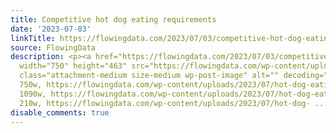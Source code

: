 ```yaml
---
title: Competitive hot dog eating requirements
date: '2023-07-03'
linkTitle: https://flowingdata.com/2023/07/03/competitive-hot-dog-eating-requirements/
source: FlowingData
description: <p><a href="https://flowingdata.com/2023/07/03/competitive-hot-dog-eating-requirements/"><img
  width="750" height="463" src="https://flowingdata.com/wp-content/uploads/2023/07/hot-dog-eating-750x463.png"
  class="attachment-medium size-medium wp-post-image" alt="" decoding="async" srcset="https://flowingdata.com/wp-content/uploads/2023/07/hot-dog-eating-750x463.png
  750w, https://flowingdata.com/wp-content/uploads/2023/07/hot-dog-eating-1090x672.png
  1090w, https://flowingdata.com/wp-content/uploads/2023/07/hot-dog-eating-210x130.png
  210w, https://flowingdata.com/wp-content/uploads/2023/07/hot-dog- ...
disable_comments: true
---
```

<p><a href="https://flowingdata.com/2023/07/03/competitive-hot-dog-eating-requirements/"><img width="750" height="463" src="https://flowingdata.com/wp-content/uploads/2023/07/hot-dog-eating-750x463.png" class="attachment-medium size-medium wp-post-image" alt="" decoding="async" srcset="https://flowingdata.com/wp-content/uploads/2023/07/hot-dog-eating-750x463.png 750w, https://flowingdata.com/wp-content/uploads/2023/07/hot-dog-eating-1090x672.png 1090w, https://flowingdata.com/wp-content/uploads/2023/07/hot-dog-eating-210x130.png 210w, https://flowingdata.com/wp-content/uploads/2023/07/hot-dog- ...
